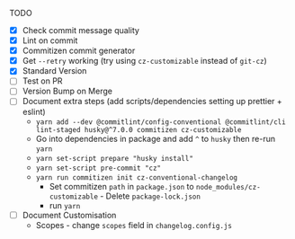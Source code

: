 TODO
- [x] Check commit message quality
- [x] Lint on commit
- [x] Commitizen commit generator
- [x] Get `--retry` working (try using `cz-customizable` instead of `git-cz`)
- [x] Standard Version
- [ ] Test on PR
- [ ] Version Bump on Merge
- [ ] Document extra steps (add scripts/dependencies setting up prettier + eslint)
	- `yarn add --dev @commitlint/config-conventional @commitlint/cli lint-staged husky@^7.0.0 commitizen cz-customizable`
  	- Go into dependencies in package and add `^` to `husky` then re-run `yarn`
	- `yarn set-script prepare "husky install"`
	- `yarn set-script pre-commit "cz"`
	- `yarn run commitizen init cz-conventional-changelog`
    	- Set commitizen `path` in `package.json` to `node_modules/cz-customizable`    - Delete `package-lock.json`
    	- run `yarn`
- [ ] Document Customisation
  - Scopes - change `scopes` field in `changelog.config.js`